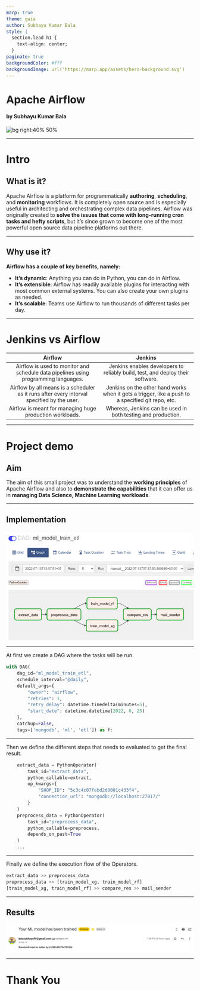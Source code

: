 ```yaml
---
marp: true
theme: gaia
author: Subhayu Kumar Bala
style: |
  section.lead h1 {
    text-align: center;
  }
paginate: true
backgroundColor: #fff
backgroundImage: url('https://marp.app/assets/hero-background.svg')
---
```


<!-- _class: lead -->
# **Apache Airflow**
#### by **Subhayu Kumar Bala**
![bg right:40% 50%](https://cwiki.apache.org/confluence/download/attachments/145723561/airflow_transparent.png?api=v2)

---

# **Intro**

## What is it?
Apache Airflow is a platform for programmatically **authoring**, **scheduling**, and **monitoring** workflows. It is completely open source and is especially useful in architecting and orchestrating complex data pipelines. 
Airflow was originally created to **solve the issues that come with long-running cron tasks and hefty scripts**, but it’s since grown to become one of the most powerful open source data pipeline platforms out there.

---

## Why use it?

**Airflow has a couple of key benefits, namely:**

- **It’s dynamic**: Anything you can do in Python, you can do in Airflow.
- **It’s extensible**: Airflow has readily available plugins for interacting with most common external systems. You can also create your own plugins as needed.
- **It’s scalable**: Teams use Airflow to run thousands of different tasks per day.

---

# **Jenkins vs Airflow**

|    Airflow  |    Jenkins    |
|:------------------------------------------------------------------------------------------------------:|:----------------------------------------------------------------------------------------------------------------------------------------------:|
| Airflow is used to monitor and schedule data pipelines using programming languages. | Jenkins enables developers to reliably build, test, and deploy their software. |
| Airflow by all means is a scheduler as it runs after every interval specified by the user. | Jenkins on the other hand works when it gets a trigger, like a push to a specified git repo, etc. |
| Airflow is meant for managing huge production workloads. | Whereas, Jenkins can be used in both testing and production. |

---

# **Project demo**
## Aim

The aim of this small project was to understand the **working principles** of Apache Airflow and also to **demonstrate the capabilities** that it can offer us in **managing Data Science, Machine Learning workloads**.

---

## Implementation

![](workflow.png)

---

At first we create a DAG where the tasks will be run.
```python
with DAG(
    dag_id="ml_model_train_etl",
    schedule_interval="@daily",
    default_args={
        "owner": "airflow",
        "retries": 1,
        "retry_delay": datetime.timedelta(minutes=5),
        "start_date": datetime.datetime(2022, 6, 25)
    },
    catchup=False,
    tags=['mongodb', 'ml', 'etl']) as f:
```

---

Then we define the different steps that needs to evaluated to get the final result.

```python
    extract_data = PythonOperator(
        task_id="extract_data",
        python_callable=extract,
        op_kwargs={
            "SHOP_ID": "5c3c4c07febd2d0001c433f4",
            "connection_url": "mongodb://localhost:27017/"
        }
    )
    preprocess_data = PythonOperator(
        task_id="preprocess_data",
        python_callable=preprocess,
        depends_on_past=True
    )
    ...
```

---

Finally we define the execution flow of the Operators.
```python
extract_data >> preprocess_data 
preprocess_data >> [train_model_xg, train_model_rf]
[train_model_xg, train_model_rf] >> compare_res >> mail_sender
```

---

## Results

![](email.png)

---

<!-- _class: lead -->

# Thank You